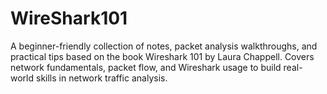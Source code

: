 # WireShark101
A beginner-friendly collection of notes, packet analysis walkthroughs, and practical tips based on the book Wireshark 101 by Laura Chappell. Covers network fundamentals, packet flow, and Wireshark usage to build real-world skills in network traffic analysis.
